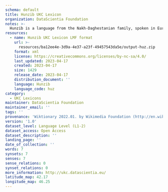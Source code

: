 ```yaml
---
schema: default
title: Hunzib UKC Lexicon
organization: DataScientia Foundation
notes: >-
  Hunzib is a language from the Nakh-Daghestanian family, spoken in Eurasia. The UKC Lexicon of Hunzib is represented as a lexico-semantic network. It consists of words, word senses, synsets, as well as sense-level and synset-level relationships.
resources:
  - name: Hunzib UKC Lexicon LMF format
    url: >-
      resources/ba12ee4e-3d9a-4e37-a23f-49457543da5e/output-huz.zip
    format: xml
    license: https://creativecommons.org/licenses/by-nc-sa/4.0/
    last_updated: 2023-04-17
    created: 2023-04-17
    size: 1429
    release_date: 2023-04-17
    distribution_document: ''
    language: Hunzib
    language_code: huz
category:
  - UKC Lexicons
maintainer: DataScientia Foundation
maintainer_email: ''
tags: ''
provenance: 'Wiktionary 2022.01. by Wikimedia Foundation (http://en.wiktionary.org); CogNet 2.1 by Khuyagbaatar Batsuren, National University of Mongolia (http://cognet.ukc.disi.unitn.it); Princeton WordNet 2.1 by Princeton University (https://wordnet.princeton.edu)'
version: '1.0'
dataset_level: Language Level (L1-2)
dataset_access: Open Access
dataset_description: ''
landing_page: ''
date_of_collection: ''
words: 7
synsets: 7
senses: 7
sense_relations: 0
synset_relations: 0
more_information: http://ukc.datascientia.eu/
latitude_map: 42.17
longitude_map: 46.25
---
```

